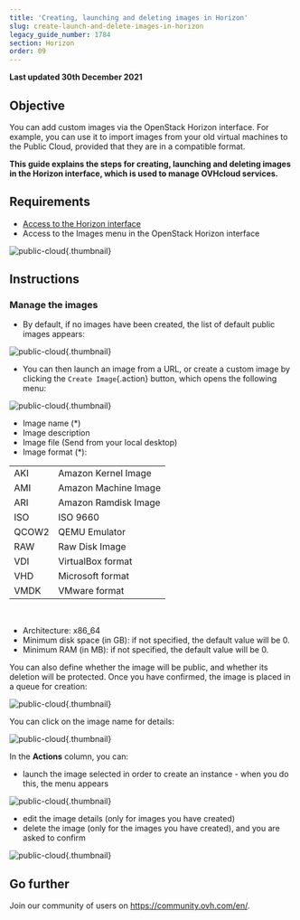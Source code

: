 ```yaml
---
title: 'Creating, launching and deleting images in Horizon'
slug: create-launch-and-delete-images-in-horizon
legacy_guide_number: 1784
section: Horizon
order: 09
---
```


**Last updated 30th December 2021**

## Objective

You can add custom images via the OpenStack Horizon interface. For example, you can use it to import images from your old virtual machines to the Public Cloud, provided that they are in a compatible format.

**This guide explains the steps for creating, launching and deleting images in the Horizon interface, which is used to manage OVHcloud services.**


## Requirements

- [Access to the Horizon interface](https://docs.ovh.com/asia/en/public-cloud/configure_user_access_to_horizon/)
- Access to the Images menu in the OpenStack Horizon interface 


![public-cloud](images/horizon_menu.png){.thumbnail}


## Instructions

### Manage the images

- By default, if no images have been created, the list of default public images appears:


![public-cloud](images/horizon_images.png){.thumbnail}

- You can then launch an image from a URL, or create a custom image by clicking the `Create Image`{.action} button, which opens the following menu:


![public-cloud](images/horizon_create_image.png){.thumbnail}

- Image name (\*)
- Image description
- Image file (Send from your local desktop)
- Image format (\*):

|||
|---|---|
|AKI|Amazon Kernel Image|
|AMI|Amazon Machine Image|
|ARI|Amazon Ramdisk Image|
|ISO|ISO 9660|
|QCOW2|QEMU Emulator|
|RAW|Raw Disk Image|
|VDI|VirtualBox format|
|VHD|Microsoft format|
|VMDK|VMware format|

<br>

- Architecture: x86_64
- Minimum disk space (in GB): if not specified, the default value will be 0.
- Minimum RAM (in MB): if not specified, the default value will be 0.

You can also define whether the image will be public, and whether its deletion will be protected. Once you have confirmed, the image is placed in a queue for creation:


![public-cloud](images/horizon_image_saving.png){.thumbnail}

You can click on the image name for details:


![public-cloud](images/horizon_image_details.png){.thumbnail}

In the **Actions** column, you can:

- launch the image selected in order to create an instance - when you do this, the menu appears


![public-cloud](images/horizon_launch_image.png){.thumbnail}

- edit the image details (only for images you have created)
- delete the image (only for the images you have created), and you are asked to confirm


![public-cloud](images/horizon_delete_image.png){.thumbnail}

## Go further

Join our community of users on <https://community.ovh.com/en/>.
